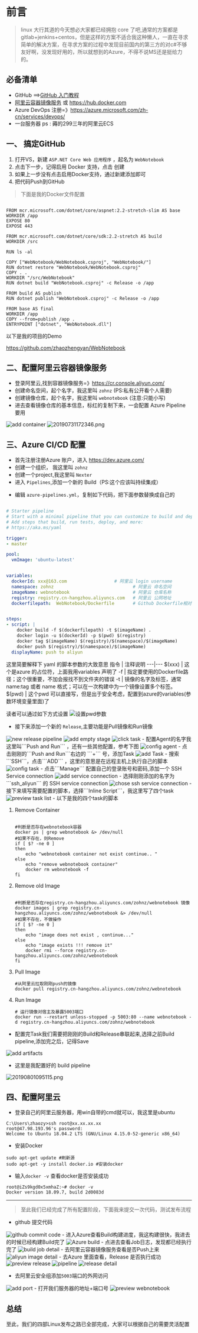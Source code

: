 # 前言

>linux 大行其道的今天想必大家都已经拥抱 core 了吧,通常的方案都是 gitlab+jenkins+centos，但是这样的方案不适合我这种懒人，一直在寻求简单的解决方案，在寻求方案的过程中发现目前国内的第三方的对c#不够友好啊，没发现好用的，所以就想到的Azure，不得不说MS还是挺给力的。

## 必备清单

- GitHub ==>[GitHub 入门教程](https://help.github.com/cn/articles/set-up-git)
- [阿里云容器镜像服务](https://cr.console.aliyun.com/cn-hangzhou/instances/repositories) 或 <https://hub.docker.com>
- Azure DevOps 注册=》<https://azure.microsoft.com/zh-cn/services/devops/>
- 一台服务器 ps : 薅的299三年的阿里云ECS

## 一、 搞定GitHub

1. 打开VS，新建 ```ASP.NET Core Web 应用程序``` ，起名为 ```WebNotebook```
2. 点击下一步，记得启用 Docker 支持，点击 创建
3. 如果上一步没有点击启用Docker支持，通过新建添加即可 
4. 把代码Push到GitHub

> 下面是我的Docker文件配置

```docker

FROM mcr.microsoft.com/dotnet/core/aspnet:2.2-stretch-slim AS base
WORKDIR /app
EXPOSE 80
EXPOSE 443

FROM mcr.microsoft.com/dotnet/core/sdk:2.2-stretch AS build
WORKDIR /src

RUN ls -al

COPY ["WebNotebook/WebNotebook.csproj", "WebNotebook/"]
RUN dotnet restore "WebNotebook/WebNotebook.csproj"
COPY . .
WORKDIR "/src/WebNotebook"
RUN dotnet build "WebNotebook.csproj" -c Release -o /app

FROM build AS publish
RUN dotnet publish "WebNotebook.csproj" -c Release -o /app

FROM base AS final
WORKDIR /app
COPY --from=publish /app .
ENTRYPOINT ["dotnet", "WebNotebook.dll"]
```

以下是我的项目的Demo

<https://github.com/zhaozhengyan/WebNotebook>

<!-- <img src="https://github.com/zhaozhengyan/Notebook/raw/master/img/20190731170310.png" alt="20190731170310.png"> -->

## 二、配置阿里云容器镜像服务

- 登录阿里云,找到容器镜像服务=》<https://cr.console.aliyun.com/>
- 创建命名空间，起个名字，我这里叫  ```zohnz``` (PS:私有公开看个人需要)
- 创建镜像仓库，起个名字，我这里叫  ```webnotebook``` (注意:只能小写)
- 进去查看镜像仓库的基本信息，标红的复制下来，一会配置 Azure Pipeline 要用

<img src="https://github.com/zhaozhengyan/Notebook/raw/master/img/20190801141126.png" alt="add container">

<img src="https://github.com/zhaozhengyan/Notebook/raw/master/img/20190731172346.png" alt="20190731172346.png">

## 三、Azure CI/CD 配置

- 首先注册注册Azure 账户，进入 <https://dev.azure.com/>
- 创建一个组织， 我这里叫 ```zohnz```
- 创建一个project,我这里叫 ```Nexter```
- 进入  ```Pipelines```,添加一个新的 Build（PS:这个应该叫持续集成）

<!-- 
<img src="https://github.com/zhaozhengyan/Notebook/raw/master/img/20190731165912.png" alt="点击Pipeline">
<img src="https://github.com/zhaozhengyan/Notebook/raw/master/img/20190731170123.png" alt="New build Pipeline">
<img src="https://github.com/zhaozhengyan/Notebook/raw/master/img/20190731170704.png" alt="选择GitHub">
<img src="https://github.com/zhaozhengyan/Notebook/raw/master/img/20190731170832.png" alt="选择WebNotebook">
<img src="https://github.com/zhaozhengyan/Notebook/raw/master/img/20190731171114.png" alt="选择Asp.Net Core"> -->

- 编辑  ```azure-pipelines.yml```，复制如下代码，把下面参数替换成自己的

```yaml

# Starter pipeline
# Start with a minimal pipeline that you can customize to build and deploy your code.
# Add steps that build, run tests, deploy, and more:
# https://aka.ms/yaml

trigger:
- master

pool:
  vmImage: 'ubuntu-latest'


variables:
  dockerId: xxx@163.com                  # 阿里云 login username
  namespace: zohnz                              # 阿里云 命名空间
  imageName: webnotebook                        # 阿里云 仓库名称
  registry: registry.cn-hangzhou.aliyuncs.com   # 阿里云 公网地址
  dockerfilepath:  WebNotebook/Dockerfile       # Github Dockerfile相对路径


steps:
- script: |
    docker build -f $(dockerfilepath) -t $(imageName) .
    docker login -u $(dockerId) -p $(pwd) $(registry)
    docker tag $(imageName) $(registry)/$(namespace)/$(imageName)
    docker push $(registry)/$(namespace)/$(imageName)
  displayName: push to aliyun

```

这里简要解释下 yaml 的脚本参数的大致意思
指令 | 注释说明
---|---
$(xxx) | 这个是azure 的占位符，上面我用variables 声明了
-f | 指定要使用的Dockerfile路径；这个很重要，不加会报找不到文件夹的错误
-t | 镜像的名字及标签，通常 name:tag 或者 name 格式；可以在一次构建中为一个镜像设置多个标签。
$(pwd) | 这个pwd 可以直接写，但是出于安全考虑，配置到azure的variables(参数环境变量里面)了

读者可以通过如下方式设置
<img src="https://github.com/zhaozhengyan/Notebook/raw/master/img/20190731175832.png" alt="设置pwd参数">

- 接下来添加一个新的 ```Release```,主要功能是Pull镜像和Run镜像
<img src="https://github.com/zhaozhengyan/Notebook/raw/master/img/20190731180209.png" alt="new release pipeline">
<img src="https://github.com/zhaozhengyan/Notebook/raw/master/img/20190731180604.png" alt="add empty stage">
<img src="https://github.com/zhaozhengyan/Notebook/raw/master/img/20190801091512.png" alt="click task">
- 配置Agent的名字我这里叫```Push and Run``` ，还有一些其他配置，参考下图
<img src="https://github.com/zhaozhengyan/Notebook/raw/master/img/20190801091628.png" alt="config agent">
- 点击刚刚的```Push and Run```右边的 ```+``` 号，添加Task
<img src="https://github.com/zhaozhengyan/Notebook/raw/master/img/20190801091802.png" alt="add Task">
- 搜索```SSH```，点击```ADD``` ，这里的意思是在远程主机上执行自己的脚本
<img src="https://github.com/zhaozhengyan/Notebook/raw/master/img/20190801092059.png" alt="config task">
- 点击```Manage``` 配置自己的登录账号和密码,添加一个 SSH Service connection
<img src="https://github.com/zhaozhengyan/Notebook/raw/master/img/20190801092612.png" alt="add service connection">
- 选择刚刚添加的名字为```ssh_aliyun``` 的 SSH service connection
<img src="https://github.com/zhaozhengyan/Notebook/raw/master/img/20190801092810.png" alt="chose ssh service connection">
- 接下来填写需要配置的脚本，选择```Inline Script```，我这里写了四个task
<img src="https://github.com/zhaozhengyan/Notebook/raw/master/img/20190801093302.png" alt="preview task list">
- 以下是我的四个task的脚本

1. Remove Container

    ```shell

    #判断是否存在webnotebook容器
    docker ps | grep webnotebook &> /dev/null
    #如果不存在，则Remove
    if [ $? -ne 0 ]
    then
        echo "webnotebook container not exist continue.. "
    else
        echo "remove webnotebook container"
        docker rm webnotebook -f
    fi

    ```

2. Remove old Image

    ```shell

    #判断是否存在registry.cn-hangzhou.aliyuncs.com/zohnz/webnotebook 镜像
    docker images | grep registry.cn-hangzhou.aliyuncs.com/zohnz/webnotebook &> /dev/null
    #如果不存在，不做操作
    if [ $? -ne 0 ]
    then
        echo "image does not exist , continue..."
    else
        echo "image exists !!! remove it"
        docker rmi --force registry.cn-hangzhou.aliyuncs.com/zohnz/webnotebook
    fi

    ```

3. Pull Image

    ```shell
    #从阿里云拉取刚刚push的镜像
    docker pull registry.cn-hangzhou.aliyuncs.com/zohnz/webnotebook
    ```

4. Run Image

    ```shell
    # 运行镜像对宿主及暴露5003端口
    docker run --restart unless-stopped -p 5003:80 --name webnotebook -d registry.cn-hangzhou.aliyuncs.com/zohnz/webnotebook
    ```

- 配置完Task我们需要把刚刚的Build和Release串联起来,选择之前Build pipeline,添加完之后，记得Save
<img src="https://github.com/zhaozhengyan/Notebook/raw/master/img/20190801094656.png" alt="add artifacts">

- 这里是我配置好的 build pipeline

<img src="https://github.com/zhaozhengyan/Notebook/raw/master/img/20190801095115.png" alt="20190801095115.png">

## 四、配置阿里云

- 登录自己的阿里云服务器，用win自带的cmd就可以，我这里是ubuntu

```shell
C:\Users\zhaozy>ssh root@xx.xx.xx.xx
root@47.98.193.96's password:
Welcome to Ubuntu 18.04.2 LTS (GNU/Linux 4.15.0-52-generic x86_64)
```

- 安装Docker

```shell
sudo apt-get update #刷新源
sudo apt-get -y install docker.io #安装docker
```

- 输入```docker -v``` 查看docker是否安装成功

```shell
root@iZs9kgd0x5xmhaZ:~# docker -v
Docker version 18.09.7, build 2d0083d
```

---

> 至此我们已经完成了所有配置阶段，下面我来提交一次代码，测试发布流程

- github 提交代码
<img src="https://github.com/zhaozhengyan/Notebook/raw/master/img/20190801140442.png" alt="github commit code">
- 进入Azure查看Build构建进度，我这构建很快，我进去的时候已经构建Build完了
<img src="https://github.com/zhaozhengyan/Notebook/raw/master/img/20190801140651.png" alt="Azure build">
- 点进去查看Job日志，发现都已经执行完了
<img src="https://github.com/zhaozhengyan/Notebook/raw/master/img/20190801140802.png" alt="build job detail">
- 去阿里云容器镜像服务查看是否Push上来
<img src="https://github.com/zhaozhengyan/Notebook/raw/master/img/20190801141315.png" alt="aliyun image detail">
- 去Azure 里面查看，Release 是否执行成功
<img src="https://github.com/zhaozhengyan/Notebook/raw/master/img/20190801141508.png" alt="preview release">
<img src="https://github.com/zhaozhengyan/Notebook/raw/master/img/20190801141957.png" alt="pipeline">
<img src="https://github.com/zhaozhengyan/Notebook/raw/master/img/20190801142028.png" alt="release detail">

- 去阿里云安全组添加```5003```端口的外网访问
<img src="https://github.com/zhaozhengyan/Notebook/raw/master/img/20190801142602.png" alt="add port">
- 打开我们服务器的地址+端口号
<img src="https://github.com/zhaozhengyan/Notebook/raw/master/img/20190801142737.png" alt="preview webnotebook">

## 总结

至此，我们的四部Linux发布之路已全部完成，大家可以根据自己的需要灵活配置
